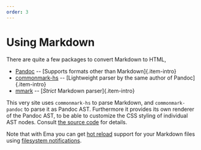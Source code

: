```yaml
---
order: 3
---
```

# Using Markdown

There are quite a few packages to convert Markdown to HTML,

- [Pandoc](https://hackage.haskell.org/package/pandoc) -- [Supports formats other than Markdown]{.item-intro}
- [commonmark-hs](https://github.com/jgm/commonmark-hs) -- [Lightweight parser by the same author of Pandoc]{.item-intro}
- [mmark](https://github.com/mmark-md/mmark) -- [*Strict* Markdown parser]{.item-intro}

This very site uses `commonmark-hs` to parse Markdown, and `commonmark-pandoc` to parse it as Pandoc AST. Furthermore it provides its own renderer of the Pandoc AST, to be able to customize the CSS styling of individual AST nodes. Consult [the source code](https://github.com/srid/ema-docs/blob/master/src/Main.hs) for details.

Note that with Ema you can get [hot reload](concepts/hot-reload.md) support for your Markdown files using [filesystem notifications](guide/helpers/filesystem.md).